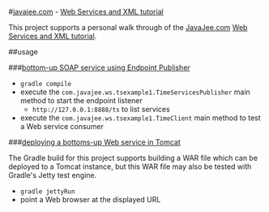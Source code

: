 #[javajee.com](http://www.javajee.com/) - [Web Services and XML tutorial]()

This project supports a personal walk through of the [JavaJee.com](http://www.javajee.com/) [Web Services and XML tutorial](http://www.javajee.com/web-services).

##usage

###[bottom-up SOAP service using Endpoint Publisher](http://www.javajee.com/articles/writing-a-simple-soap-web-service-bottoms-up)

- `gradle compile`
- execute the `com.javajee.ws.tsexample1.TimeServicesPublisher` main method to start the endpoint listener
  - `http://127.0.0.1:8888/ts` to list services
- execute the `com.javajee.ws.tsexample1.TimeClient` main method to test a Web service consumer

###[deploying a bottoms-up Web service in Tomcat](http://www.javajee.com/articles/deploying-a-bottoms-up-web-service-in-tomcat)

The Gradle build for this project supports building a WAR file which can be deployed to a Tomcat instance, but this WAR file may also be tested with Gradle's Jetty test engine.

- `gradle jettyRun`
- point a Web browser at the displayed URL